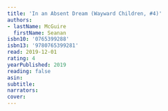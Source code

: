 ```yaml
---
title: 'In an Absent Dream (Wayward Children, #4)'
authors:
- lastName: McGuire
  firstName: Seanan
isbn10: '0765399288'
isbn13: '9780765399281'
read: 2019-12-01
rating: 4
yearPublished: 2019
reading: false
asin:
subtitle:
narrators:
cover:
---
```

